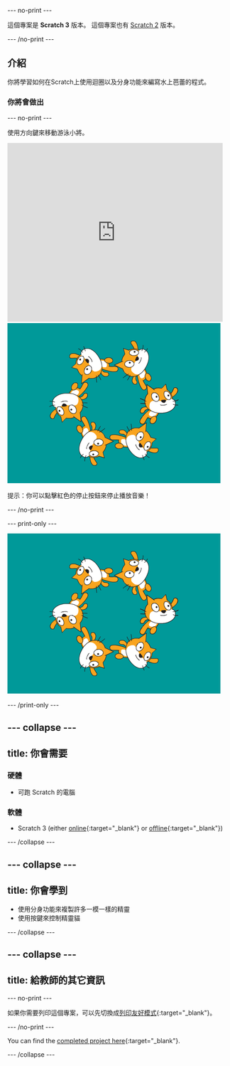 --- no-print ---

這個專案是 **Scratch 3** 版本。 這個專案也有 [Scratch 2](https://projects.raspberrypi.org/en/projects/synchronised-swimming-scratch2) 版本。

--- /no-print ---

## 介紹

你將學習如何在Scratch上使用迴圈以及分身功能來編寫水上芭蕾的程式。

### 你將會做出

--- no-print ---

使用方向鍵來移動游泳小將。

<div class="scratch-preview">
  <iframe allowtransparency="true" width="485" height="402" src="https://scratch.mit.edu/projects/embed/113149575/?autostart=false" frameborder="0" scrolling="no">></iframe>
  <img src="images/swim-final.png">
</div>

提示：你可以點擊紅色的停止按鈕來停止播放音樂！

--- /no-print ---

--- print-only ---

![完成專案](images/swim-final.png)

--- /print-only ---

--- collapse ---
---
title: 你會需要
---

### 硬體

+ 可跑 Scratch 的電腦

### 軟體

+ Scratch 3 (either [online](https://rpf.io/scratchon){:target="_blank"} or [offline](https://rpf.io/scratchoff){:target="_blank"})

--- /collapse ---

--- collapse ---
---
title: 你會學到
---

- 使用分身功能來複製許多一模一樣的精靈
- 使用按鍵來控制精靈貓

--- /collapse ---

--- collapse ---
---
title: 給教師的其它資訊
---

--- no-print ---

如果你需要列印這個專案，可以先切換成[列印友好模式](https://projects.raspberrypi.org/en/projects/synchronised-swimming/print){:target="_blank"}。

--- /no-print ---

You can find the [completed project here](https://rpf.io/p/en/synchronised-swimming-get){:target="_blank"}.

--- /collapse ---
